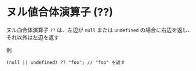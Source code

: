 # ヌル値合体演算子 (??)

ヌル血合体演算子 `??` は、左辺が `null` または `undefined` の場合に右辺を返し、それ以外は左辺を返す

例

```JS
(null || undefined) ?? "foo"; // "foo" を返す
```
